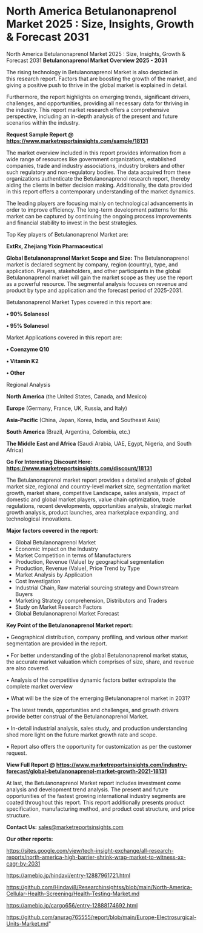# North America Betulanonaprenol Market 2025 : Size, Insights, Growth & Forecast 2031
North America Betulanonaprenol Market 2025 : Size, Insights, Growth & Forecast 2031
<Strong> Betulanonaprenol Market Overview 2025 - 2031</strong>

The rising technology in Betulanonaprenol Market is also depicted in this research report. Factors that are boosting the growth of the market, and giving a positive push to thrive in the global market is explained in detail.

Furthermore, the report highlights on emerging trends, significant drivers, challenges, and opportunities, providing all necessary data for thriving in the industry. This report market research offers a comprehensive perspective, including an in-depth analysis of the present and future scenarios within the industry.

<strong>Request Sample Report @ <a href=https://www.marketreportsinsights.com/sample/18131>https://www.marketreportsinsights.com/sample/18131</a></strong>

The market overview included in this report provides information from a wide range of resources like government organizations, established companies, trade and industry associations, industry brokers and other such regulatory and non-regulatory bodies. The data acquired from these organizations authenticate the Betulanonaprenol research report, thereby aiding the clients in better decision making. Additionally, the data provided in this report offers a contemporary understanding of the market dynamics.

The leading players are focusing mainly on technological advancements in order to improve efficiency. The long-term development patterns for this market can be captured by continuing the ongoing process improvements and financial stability to invest in the best strategies.

Top Key players of Betulanonaprenol Market are:

<strong>ExtRx, Zhejiang Yixin Pharmaceutical</strong>

<strong><b>Global Betulanonaprenol Market Scope and Size:</b></strong>
The Betulanonaprenol market is declared segment by company, region (country), type, and application. Players, stakeholders, and other participants in the global Betulanonaprenol market will gain the market scope as they use the report as a powerful resource. The segmental analysis focuses on revenue and product by type and application and the forecast period of 2025-2031.

Betulanonaprenol Market Types covered in this report are:

<strong>• 90% Solanesol

• 95% Solanesol</strong>

Market Applications covered in this report are:

<strong>• Coenzyme Q10

• Vitamin K2

• Other</strong> 

Regional Analysis

<strong>North America</strong> (the United States, Canada, and Mexico)

<strong>Europe</strong> (Germany, France, UK, Russia, and Italy)

<strong>Asia-Pacific</strong> (China, Japan, Korea, India, and Southeast Asia)

<strong>South America</strong> (Brazil, Argentina, Colombia, etc.)

<strong>The Middle East and Africa</strong> (Saudi Arabia, UAE, Egypt, Nigeria, and South Africa)

<strong>Go For Interesting Discount Here: <a href=https://www.marketreportsinsights.com/discount/18131>https://www.marketreportsinsights.com/discount/18131</a></strong>

The Betulanonaprenol market report provides a detailed analysis of global market size, regional and country-level market size, segmentation market growth, market share, competitive Landscape, sales analysis, impact of domestic and global market players, value chain optimization, trade regulations, recent developments, opportunities analysis, strategic market growth analysis, product launches, area marketplace expanding, and technological innovations.

<strong><b>Major factors covered in the report:</b></strong>
<ul>
  <li>Global Betulanonaprenol Market </li>
  <li>Economic Impact on the Industry</li>
  <li>Market Competition in terms of Manufacturers</li>
  <li>Production, Revenue (Value) by geographical segmentation</li>
  <li>Production, Revenue (Value), Price Trend by Type</li>
  <li>Market Analysis by Application</li>
  <li>Cost Investigation</li>
  <li>Industrial Chain, Raw material sourcing strategy and Downstream Buyers</li>
  <li>Marketing Strategy comprehension, Distributors and Traders</li>
  <li>Study on Market Research Factors</li>
  <li>Global Betulanonaprenol Market Forecast</li>
</ul>

<strong><b>Key Point of the Betulanonaprenol Market report:</b></strong>

• Geographical distribution, company profiling, and various other market segmentation are provided in the report.

• For better understanding of the global Betulanonaprenol market status, the accurate market valuation which comprises of size, share, and revenue are also covered.

• Analysis of the competitive dynamic factors better extrapolate the complete market overview

• What will be the size of the emerging Betulanonaprenol market in 2031?

• The latest trends, opportunities and challenges, and growth drivers provide better construal of the Betulanonaprenol Market.

• In-detail industrial analysis, sales study, and production understanding shed more light on the future market growth rate and scope.

• Report also offers the opportunity for customization as per the customer request.

<strong><b>View Full Report @ <a href=https://www.marketreportsinsights.com/industry-forecast/global-betulanonaprenol-market-growth-2021-18131>https://www.marketreportsinsights.com/industry-forecast/global-betulanonaprenol-market-growth-2021-18131</a></b></strong>


At last, the Betulanonaprenol Market report includes investment come analysis and development trend analysis. The present and future opportunities of the fastest growing international industry segments are coated throughout this report. This report additionally presents product specification, manufacturing method, and product cost structure, and price structure.

<strong>Contact Us:</strong>
sales@marketreportsinsights.com

<strong>Our other reports:</strong>

<a href=https://sites.google.com/view/tech-insight-exchange/all-research-reports/north-america-high-barrier-shrink-wrap-market-to-witness-xx-cagr-by-2031>https://sites.google.com/view/tech-insight-exchange/all-research-reports/north-america-high-barrier-shrink-wrap-market-to-witness-xx-cagr-by-2031</a>

<a href=https://ameblo.jp/hindavi/entry-12887961721.html>https://ameblo.jp/hindavi/entry-12887961721.html</a>

<a href=https://github.com/Hindavi8/Researchinsightss/blob/main/North-America-Cellular-Health-Screening/Health-Testing-Market.md>https://github.com/Hindavi8/Researchinsightss/blob/main/North-America-Cellular-Health-Screening/Health-Testing-Market.md</a>

<a href=https://ameblo.jp/cargo656/entry-12888174692.html>https://ameblo.jp/cargo656/entry-12888174692.html</a>

<a href=https://github.com/anurag765555/report/blob/main/Europe-Electrosurgical-Units-Market.md>https://github.com/anurag765555/report/blob/main/Europe-Electrosurgical-Units-Market.md</a>"
